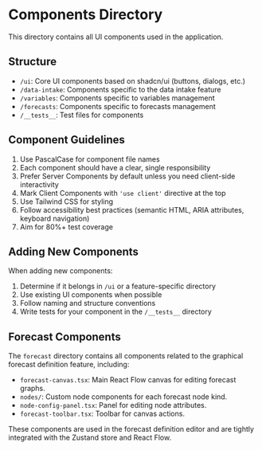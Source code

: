 # Components Directory

This directory contains all UI components used in the application.

## Structure

- `/ui`: Core UI components based on shadcn/ui (buttons, dialogs, etc.)
- `/data-intake`: Components specific to the data intake feature
- `/variables`: Components specific to variables management
- `/forecasts`: Components specific to forecasts management
- `/__tests__`: Test files for components

## Component Guidelines

1. Use PascalCase for component file names
2. Each component should have a clear, single responsibility
3. Prefer Server Components by default unless you need client-side interactivity
4. Mark Client Components with `'use client'` directive at the top
5. Use Tailwind CSS for styling
6. Follow accessibility best practices (semantic HTML, ARIA attributes, keyboard navigation)
7. Aim for 80%+ test coverage

## Adding New Components

When adding new components:
1. Determine if it belongs in `/ui` or a feature-specific directory
2. Use existing UI components when possible
3. Follow naming and structure conventions
4. Write tests for your component in the `/__tests__` directory 

## Forecast Components

The `forecast` directory contains all components related to the graphical forecast definition feature, including:
- `forecast-canvas.tsx`: Main React Flow canvas for editing forecast graphs.
- `nodes/`: Custom node components for each forecast node kind.
- `node-config-panel.tsx`: Panel for editing node attributes.
- `forecast-toolbar.tsx`: Toolbar for canvas actions.

These components are used in the forecast definition editor and are tightly integrated with the Zustand store and React Flow. 